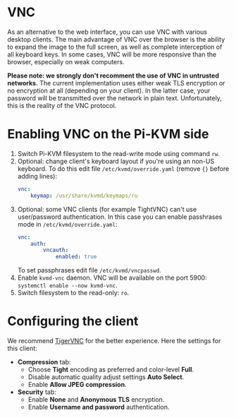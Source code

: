 # VNC
As an alternative to the web interface, you can use VNC with various desktop clients. The main advantage of VNC over the browser is the ability to expand the image to the full screen, as well as complete interception of all keyboard keys. In some cases, VNC will be more responsive than the browser, especially on weak computers.

**Please note: we strongly don't recomment the use of VNC in untrusted networks.** The current implementation uses either weak TLS encryption or no encryption at all (depending on your client). In the latter case, your password will be transmitted over the network in plain text. Unfortunately, this is the reality of the VNC protocol.

# Enabling VNC on the Pi-KVM side
1. Switch Pi-KVM filesystem to the read-write mode using command `rw`.
2. Optional: change client's keyboard layout if you're using an non-US keyboard. To do this edit file `/etc/kvmd/override.yaml` (remove `{}` before adding lines):
    ```yaml
    vnc:
        keymap: /usr/share/kvmd/keymaps/ru
    ```
3. Optional: some VNC clients (for example TightVNC) can't use user/password authentication. In this case you can enable passhrases mode in `/etc/kvmd/override.yaml`:
    ```yaml
    vnc:
        auth:
            vncauth:
                enabled: true
    ```
    To set passphrases edit file `/etc/kvmd/vncpasswd`.
4. Enable `kvmd-vnc` daemon. VNC will be available on the port 5900: `systemctl enable --now kvmd-vnc`.
5. Switch filesystem to the read-only: `ro`.

# Configuring the client
We recommend [TigerVNC](https://tigervnc.org) for the better experience.
Here the settings for this client:
* **Compression** tab:
  - Choose **Tight** encoding as preferred and color-level **Full**.
  - Disable automatic quality adjust settings **Auto Select**.
  - Enable **Allow JPEG compression**.
* **Security** tab:
  - Enable **None** and **Anonymous TLS** encryption.
  - Enable **Username and password** authentication.
